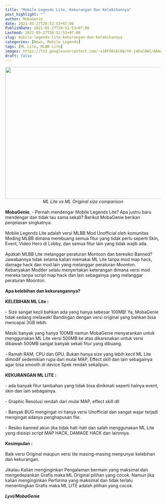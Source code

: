 ```yaml
---
title: "Mobile Legends Lite, Kekurangan Dan Kelebihannya"
post_highlight: ""
author: MobaGenie
date: 2021-05-27T20:52:53+07:00
PublishDate: 2021-05-27T20:52:53+07:00
Lastmod: 2021-05-27T20:52:53+07:00
slug: mobile-legends-lite-kekurangan-dan-kelebihannya
categories: [News, Mobile Legends] 
tags: [ML Lite, MLBB Lite]
images: https://lh3.googleusercontent.com/-a1RFO0i6l68/YK-jmDuC8WI/AAAAAAAABxc/hbhIuBApzEseFDJub7YjvO5JBYenUUz_QCLcBGAsYHQ/s1600/IMG_ORG_1622123319061.jpeg
draft: false
---
```


<div><div text-align: center;"><a href="https://lh3.googleusercontent.com/-a1RFO0i6l68/YK-jmDuC8WI/AAAAAAAABxc/hbhIuBApzEseFDJub7YjvO5JBYenUUz_QCLcBGAsYHQ/s1600/IMG_ORG_1622123319061.jpeg"  ><img  src="https://lh3.googleusercontent.com/-a1RFO0i6l68/YK-jmDuC8WI/AAAAAAAABxc/hbhIuBApzEseFDJub7YjvO5JBYenUUz_QCLcBGAsYHQ/s1600/IMG_ORG_1622123319061.jpeg"  width="640" height="426"  ></a></div><i><div style="text-align: center;"><i>ML Lite vs ML Original size comparison</i></div></i><br>
</div><div><b>MobaGenie</b>, - Pernah mendengar Mobile Legends Lite? Apa justru baru mendengar dan tidak tau sama sekali? Berikut MobaGenie berikan penjelasan singkatnya.</div><div><br>
</div><div>Mobile Legends Lite adalah versi MLBB Mod Unofficial oleh komunitas Moding MLBB dimana membuang semua fitur yang tidak perlu seperti Skin, Event, Video Hero di Lobby, dan semua fitur lain yang tidak wajib ada.</div><div><br>
</div><div>Apakah MLBB Lite melanggar peraturan Montoon dan beresiko Banned? Jawabannya tidak selama kalian memakai ML Lite tanpa mod map hack, damage hack dan mod lain yang melanggar peraturan Moonton. Kebanyakan Modder selalu menyertakan keterangan dimana versi mod mereka tanpa script map hack dan lain sebagainya yang melanggar peraturan Moonton.</div><div><br>
</div><div><b>Apa kelebihan dan kekurangannya?</b></div><div><br>
</div><div><b>KELEBIHAN ML Lite :</b></div><div><br>
</div><div>- Size sangat kecil bahkan ada yang hanya sebesar 100MB! Ya, MobaGenie tidak sedang melawak! Bandingan dengan versi original yang bahkan bisa mencapai 3GB lebih.</div><div><br>
</div><div>Meski banyak yang hanya 100MB namun MobaGenie menyarankan untuk menggunakan ML Lite versi 500MB ke atas dikarenakan untuk versi dibawah 500MB sangat banyak sekali fitur yang dibuang.</div><div><br>
</div><div>- Ramah RAM, CPU dan GPU. Bukan hanya size yang lebih kecil ML Lite dimodif sedemikian rupa dari mulai MAP, Effect skill dan lain sebagainya agar bisa smooth di device Spek rendah sekalipun.</div><div><br>
</div><div><b>KEKURANGAN ML LITE :</b></div><div><br>
</div><div>- ada banyak fitur tambahan yang tidak bisa dinikmati seperti halnya event, skin dan lain sebagainya.</div><div><br>
</div><div>- Graphic Resolusi rendah dari mulai MAP, effect skill dll</div><div><br>
</div><div>- Banyak BUG mengingat ini hanya versi Unofficial dan sangat wajar terjadi mengingat adanya penghapusan file.</div><div><br>
</div><div>- Resiko banned akun jika tidak hati-hati dan salah menggunakan ML Lite yang disisipi script MAP HACK, DAMAGE HACK dan lainnnya.</div><div><br>
</div><div><b>Kesimpulan :</b></div><div><br>
</div><div>Baik versi Original maupun versi lite masing-masing menpunyai kelebihan dan kekurangan.&nbsp;</div><div><br>
</div><div>Jikalau Kalian menginginkan Pengalaman bermain yang maksimal dan mengedepankan Grafis maka ML Original pilihan yang cocok. Namun jika kalian menginginkan Performa yang maksimal dan tidak terlalu menentingkan Grafis maka ML LITE adalah pilihan yang cocok.</div><div><br>
</div><div><i><b>Lyvi/MobaGenie</b></i></div><div><br>
</div>

